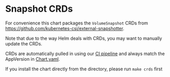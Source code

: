 # Snapshot CRDs

For convenience this chart packages the `VolumeSnapshot` CRDs from https://github.com/kubernetes-csi/external-snapshotter.

Note that due to the way Helm deals with CRDs, you may want to manually update the CRDs.

CRDs are automatically pulled in using our [CI pipeline](../../../.github/workflows/release.yaml) and always match the
AppVersion in [Chart.yaml](../Chart.yaml).

If you install the chart directly from the directory, please run `make crds` first
